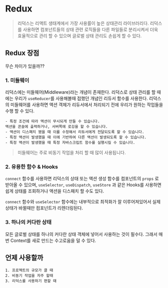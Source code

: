 # Redux
> 리덕스는 리액트 생태계에서 가장 사용률이 높은 상태관리 라이브러리다. 리덕스를 사용하면 컴포넌트들의 상태 관련 로직들을 다른 파일들로 분리시켜서 더욱 효율적으로 관리 할 수 있으며 글로벌 상태 관리도 손쉽게 할 수 있다.

## Redux 장점
무슨 차이가 있을까??

### 1. 미들웨이
리덕스에는 미들웨어(Middleware)라는 개념이 존재한다. 리덕스로 상태 관리를 할 때에는 우리가 `useReducer`를 사용해볼때 접했던 개념인 리듀서 함수를 사용한다. 리덕스의 미들웨어를 사용하면 액션 객체가 리듀서에서 처리되기 전에 우리가 원하는 작업들을 수행 할 수 있다.
```
- 특정 조건에 따라 액션이 무시되게 만들 수 있습니다.
액션을 콘솔에 출력하거나, 서버쪽에 로깅을 할 수 있습니다.
- 액션이 디스패치 됐을 때 이를 수정해서 리듀서에게 전달되도록 할 수 있습니다.
- 특정 액션이 발생했을 때 이에 기반하여 다른 액션이 발생되도록 할 수 있습니다.
- 특정 액션이 발생했을 때 특정 자바스크립트 함수를 실행시킬 수 있습니다.
``` 
>미들웨어는 주로 비동기 작업을 처리 할 때 많이 사용됩니다.

### 2. 유용한 함수 & Hooks
`connect` 함수를 사용하면 리덕스의 상태 또는 액션 생성 함수를 컴포넌트의 `props` 로 받아올 수 있으며, `useSelector`, `useDispatch`, `useStore` 과 같은 Hooks를 사용하면 쉽게 상태를 조회하거나 액션을 디스패치 할 수도 있다.

`connect` 함수와 `useSelector` 함수에는 내부적으로 최적화가 잘 이루어져있어서 실제 상태가 바뀔때만 컴포넌트가 리렌더링된다.


### 3. 하나의 커다란 상태
모든 글로벌 상태를 하나의 커다란 상태 객체에 넣어서 사용하는 것이 필수다. 그래서 매번 Context를 새로 만드는 수고로움을 덜 수 있다.

## 언제 사용할까
```
1. 프로젝트의 규모가 클 때
2. 비동기 작업을 자주 할때
3. 리덕스를 사용하기 편할 때
```